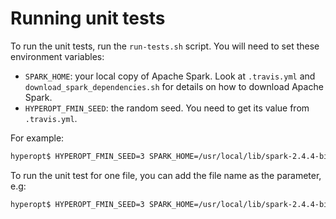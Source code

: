 Running unit tests
==============

To run the  unit tests, run the `run-tests.sh` script.  You will need to set these environment variables:

- `SPARK_HOME`: your local copy of Apache Spark. Look at `.travis.yml` and `download_spark_dependencies.sh` for details on how to download Apache Spark.
- `HYPEROPT_FMIN_SEED`: the random seed. You need to get its value from `.travis.yml`.

For example:

```bash
hyperopt$ HYPEROPT_FMIN_SEED=3 SPARK_HOME=/usr/local/lib/spark-2.4.4-bin-hadoop2.7 ./run_tests.sh
```

To run the unit test for one file, you can add the file name as the parameter, e.g:
```bash
hyperopt$ HYPEROPT_FMIN_SEED=3 SPARK_HOME=/usr/local/lib/spark-2.4.4-bin-hadoop2.7 ./run_tests.sh hyperopt/tests/test_spark.py
```

